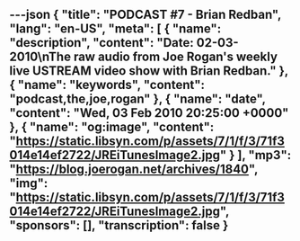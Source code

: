 ---json
{
  "title": "PODCAST #7 - Brian Redban",
  "lang": "en-US",
  "meta": [
    {
      "name": "description",
      "content": "Date: 02-03-2010\nThe raw audio from Joe Rogan's weekly live USTREAM video show with Brian Redban."
    },
    {
      "name": "keywords",
      "content": "podcast,the,joe,rogan"
    },
    {
      "name": "date",
      "content": "Wed, 03 Feb 2010 20:25:00 +0000"
    },
    {
      "name": "og:image",
      "content": "https://static.libsyn.com/p/assets/7/1/f/3/71f3014e14ef2722/JREiTunesImage2.jpg"
    }
  ],
  "mp3": "https://blog.joerogan.net/archives/1840",
  "img": "https://static.libsyn.com/p/assets/7/1/f/3/71f3014e14ef2722/JREiTunesImage2.jpg",
  "sponsors": [],
  "transcription": false
}
---
<episode-header />

<timemark seconds="0" />

<transcribe-call-to-action />

<episode-footer />